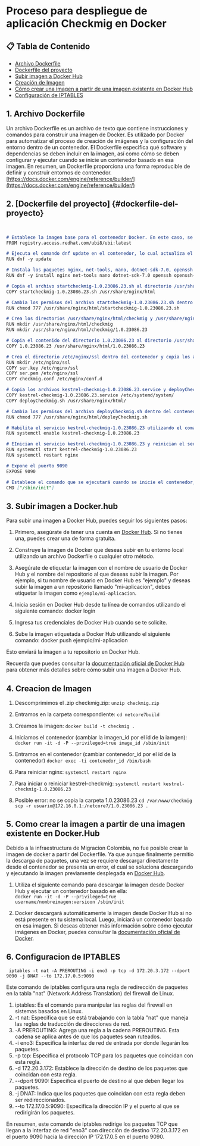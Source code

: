 # Proceso para despliegue de aplicación Checkmig en Docker

## 📋 Tabla de Contenido
- [Archivo Dockerfile](#archivo-dockerfile)
- [Dockerfile del proyecto](#dockerfile-del-proyecto)
- [Subir imagen a Docker Hub](#subir-imagen-a-docker-hub)
- [Creación de Imagen](#creación-de-imagen)
- [Cómo crear una imagen a partir de una imagen existente en Docker Hub](#cómo-crear-una-imagen-a-partir-de-una-imagen-existente-en-dockerhub)
- [Configuración de IPTABLES](#configuración-de-iptables)

## 1. <a name='dockerfile-del-proyecto'>Archivo Dockerfile</a>

Un archivo Dockerfile es un archivo de texto que contiene instrucciones y comandos para construir una imagen de Docker. Es utilizado por Docker para automatizar el proceso de creación de imágenes y la configuración del entorno dentro de un contenedor. El Dockerfile especifica qué software y dependencias se deben incluir en la imagen, así como cómo se deben configurar y ejecutar cuando se inicie un contenedor basado en esa imagen. En resumen, un Dockerfile proporciona una forma reproducible de definir y construir entornos de contenedor.
[https://docs.docker.com/engine/reference/builder/](https://docs.docker.com/engine/reference/builder/)

## 2. [Dockerfile del proyecto] {#dockerfile-del-proyecto}
```markdown


# Establece la imagen base para el contenedor Docker. En este caso, se utiliza la imagen ubi8/ubi de Red Hat.
FROM registry.access.redhat.com/ubi8/ubi:latest

# Ejecuta el comando dnf update en el contenedor, lo cual actualiza el sistema operativo dentro del contenedor.
RUN dnf -y update

# Instala los paquetes nginx, net-tools, nano, dotnet-sdk-7.0, openssh y openssh-clients utilizando el comando dnf install.
RUN dnf -y install nginx net-tools nano dotnet-sdk-7.0 openssh openssh-clients

# Copia el archivo startcheckmig-1.0.23086.23.sh al directorio /usr/share/nginx/html dentro del contenedor.
COPY startcheckmig-1.0.23086.23.sh /usr/share/nginx/html

# Cambia los permisos del archivo startcheckmig-1.0.23086.23.sh dentro del contenedor para que tenga permisos de lectura, escritura y ejecución para todos los usuarios.
RUN chmod 777 /usr/share/nginx/html/startcheckmig-1.0.23086.23.sh

# Crea los directorios /usr/share/nginx/html/checkmig y /usr/share/nginx/html/checkmig/1.0.23086.23 dentro del contenedor.
RUN mkdir /usr/share/nginx/html/checkmig
RUN mkdir /usr/share/nginx/html/checkmig/1.0.23086.23

# Copia el contenido del directorio 1.0.23086.23 al directorio /usr/share/nginx/html/1.0.23086.23 dentro del contenedor.
COPY 1.0.23086.23 /usr/share/nginx/html/1.0.23086.23

# Crea el directorio /etc/nginx/ssl dentro del contenedor y copia los archivos ser.key, ser.pem y checkmig.conf a los respectivos directorios dentro del contenedor.
RUN mkdir /etc/nginx/ssl
COPY ser.key /etc/nginx/ssl
COPY ser.pem /etc/nginx/ssl
COPY checkmig.conf /etc/nginx/conf.d

# Copia los archivos kestrel-checkmig-1.0.23086.23.service y deployCheckmig.sh a los directorios /etc/systemd/system/ y /usr/share/nginx/html/, respectivamente, dentro del contenedor
COPY kestrel-checkmig-1.0.23086.23.service /etc/systemd/system/
COPY deployCheckmig.sh /usr/share/nginx/html/

# Cambia los permisos del archivo deployCheckmig.sh dentro del contenedor para que tenga permisos de lectura, escritura y ejecución para todos los usuarios.
RUN chmod 777 /usr/share/nginx/html/deployCheckmig.sh

# Habilita el servicio kestrel-checkmig-1.0.23086.23 utilizando el comando systemctl dentro del contenedor.
RUN systemctl enable kestrel-checkmig-1.0.23086.23

# EInician el servicio kestrel-checkmig-1.0.23086.23 y reinician el servicio nginx dentro del contenedor utilizando el comando systemctl.
RUN systemctl start kestrel-checkmig-1.0.23086.23
RUN systemctl restart nginx

# Expone el puerto 9090
EXPOSE 9090

# Establece el comando que se ejecutará cuando se inicie el contenedor, en este caso, el comando /sbin/init.
CMD ["/sbin/init"]

```

## 3. <a name='subir-imagen-a-docker-hub'>Subir imagen a Docker.hub</a>
Para subir una imagen a Docker Hub, puedes seguir los siguientes pasos:

  1. Primero, asegúrate de tener una cuenta en [Docker Hub](https://hub.docker.com/). Si no tienes una, puedes crear una de forma gratuita.

  2. Construye la imagen de Docker que deseas subir en tu entorno local utilizando un archivo Dockerfile o cualquier otro método.

  3. Asegúrate de etiquetar la imagen con el nombre de usuario de Docker Hub y el nombre del repositorio al que deseas subir la imagen. Por ejemplo, si tu nombre de usuario en Docker Hub es "ejemplo" y deseas subir la imagen a un repositorio llamado "mi-aplicacion", debes etiquetar la imagen como `ejemplo/mi-aplicacion`.

  4. Inicia sesión en Docker Hub desde tu línea de comandos utilizando el siguiente comando: docker login
  5. Ingresa tus credenciales de Docker Hub cuando se te solicite.

5. Sube la imagen etiquetada a Docker Hub utilizando el siguiente comando: docker push ejemplo/mi-aplicacion

Esto enviará la imagen a tu repositorio en Docker Hub.

Recuerda que puedes consultar la [documentación oficial de Docker Hub](https://docs.docker.com/docker-hub/) para obtener más detalles sobre cómo subir una imagen a Docker Hub.


## 4. Creacion de Imagen

   1. Descomprimimos el .zip checkmig.zip: 
     ``` unzip checkmig.zip  ```
     
   2. Entramos en la carpeta correspondiente:
      ``` cd netcore7build  ```
            
   3. Creamos la imagen: 
      ``` docker build -t checkmig . ```

   4. Iniciamos el contenedor (cambiar la imagen_id por el id de la iamgen): 
    ```  docker run -it -d -P --privileged=true image_id /sbin/init  ```

   5. Entramos en el contenedor (cambiar contenedor_id por el id de la contenedor) 
    ``` docker exec -ti contenedor_id /bin/bash ```

   6. Para reiniciar nginx:
    ``` systemctl restart nginx ```
 
   7. Para iniciar o reiniciar kestrel-checkmig:
    ``` systemctl restart kestrel-checkmig-1.0.23086.23 ```

   8. Posible error: no se copia la carpeta 1.0.23086.23
      ``` cd /var/www/checkmig  ```
      ``` scp -r usuario@172.16.0.1:/netcore7/1.0.23086.23 .```


## 5. Como crear la imagen a partir de una imagen existente en Docker.Hub

   Debido a la infraestructura de Migracion Colombia, no fue posible crear la imagen de docker a partir del Dockerfile. Ya que aunque finalmente permitio la descarga de paquetes, una vez se requiere descargar directamente desde el contenedor se presenta un error, el cual se soluciona descargando y ejecutando la imagen previamente desplegada en [Docker Hub](https://hub.docker.com/).
      

   1. Utiliza el siguiente comando para descargar la imagen desde Docker Hub y ejecutar un contenedor basado en ella:  
     ``` docker run -it -d -P --privileged=true username/nombreimagen:versioon /sbin/init ```
     
   2. Docker descargará automáticamente la imagen desde Docker Hub si no está presente en tu sistema local. Luego, iniciará un contenedor basado en esa imagen.
      Si deseas obtener más información sobre cómo ejecutar imágenes en Docker, puedes consultar la [documentación oficial de Docker](https://docs.docker.com/engine/reference/commandline/run/).


## 6. Configuracion de IPTABLES
     iptables -t nat -A PREROUTING -i eno3 -p tcp -d 172.20.3.172 --dport 9090 -j DNAT --to 172.17.0.5:9090 
    
  Este comando de iptables configura una regla de redirección de paquetes en la tabla "nat" (Network Address Translation) del firewall de Linux.

   1. iptables: Es el comando para manipular las reglas del firewall en sistemas basados en Linux.
   2. -t nat: Especifica que se está trabajando con la tabla "nat" que maneja las reglas de traducción de direcciones de red.
   3. -A PREROUTING: Agrega una regla a la cadena PREROUTING. Esta cadena se aplica antes de que los paquetes sean ruteados.
   4. -i eno3: Especifica la interfaz de red de entrada por donde llegarán los paquetes.
   5. -p tcp: Especifica el protocolo TCP para los paquetes que coincidan con esta regla.
   6. -d 172.20.3.172: Establece la dirección de destino de los paquetes que coincidan con esta regla.
   7. --dport 9090: Especifica el puerto de destino al que deben llegar los paquetes.
   8. -j DNAT: Indica que los paquetes que coincidan con esta regla deben ser redireccionados.
   9. --to 172.17.0.5:9090: Especifica la dirección IP y el puerto al que se redirigirán los paquetes.

En resumen, este comando de iptables redirige los paquetes TCP que llegan a la interfaz de red "eno3" con dirección de destino 172.20.3.172 en el puerto 9090 hacia la dirección IP 172.17.0.5 en el puerto 9090.
  


